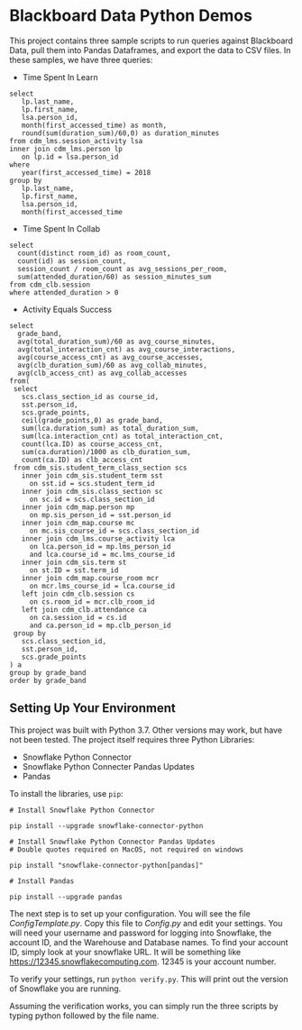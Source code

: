 # Blackboard Data Python Demos

This project contains three sample scripts to run queries against Blackboard Data, pull them into Pandas Dataframes, and export the data to CSV files. In these samples, we have three queries:

* Time Spent In Learn

```
select
   lp.last_name,
   lp.first_name,
   lsa.person_id,
   month(first_accessed_time) as month,
   round(sum(duration_sum)/60,0) as duration_minutes
from cdm_lms.session_activity lsa
inner join cdm_lms.person lp
   on lp.id = lsa.person_id
where
   year(first_accessed_time) = 2018
group by
   lp.last_name,
   lp.first_name,
   lsa.person_id,
   month(first_accessed_time
```

* Time Spent In Collab

```
select
  count(distinct room_id) as room_count,
  count(id) as session_count,
  session_count / room_count as avg_sessions_per_room,
  sum(attended_duration/60) as session_minutes_sum
from cdm_clb.session
where attended_duration > 0
```

* Activity Equals Success

```
select
  grade_band,
  avg(total_duration_sum)/60 as avg_course_minutes,
  avg(total_interaction_cnt) as avg_course_interactions,
  avg(course_access_cnt) as avg_course_accesses,
  avg(clb_duration_sum)/60 as avg_collab_minutes,
  avg(clb_access_cnt) as avg_collab_accesses
from(
 select
   scs.class_section_id as course_id,
   sst.person_id,
   scs.grade_points,
   ceil(grade_points,0) as grade_band,
   sum(lca.duration_sum) as total_duration_sum,
   sum(lca.interaction_cnt) as total_interaction_cnt,
   count(lca.ID) as course_access_cnt,
   sum(ca.duration)/1000 as clb_duration_sum,
   count(ca.ID) as clb_access_cnt
 from cdm_sis.student_term_class_section scs
   inner join cdm_sis.student_term sst
     on sst.id = scs.student_term_id
   inner join cdm_sis.class_section sc
     on sc.id = scs.class_section_id
   inner join cdm_map.person mp
     on mp.sis_person_id = sst.person_id
   inner join cdm_map.course mc
     on mc.sis_course_id = scs.class_section_id
   inner join cdm_lms.course_activity lca
     on lca.person_id = mp.lms_person_id
     and lca.course_id = mc.lms_course_id
   inner join cdm_sis.term st
     on st.ID = sst.term_id
   inner join cdm_map.course_room mcr
     on mcr.lms_course_id = lca.course_id
   left join cdm_clb.session cs
     on cs.room_id = mcr.clb_room_id
   left join cdm_clb.attendance ca
     on ca.session_id = cs.id
     and ca.person_id = mp.clb_person_id
 group by
   scs.class_section_id,
   sst.person_id,
   scs.grade_points
) a
group by grade_band
order by grade_band
```

## Setting Up Your Environment

This project was built with Python 3.7. Other versions may work, but have not been tested. The project itself requires three Python Libraries:

* Snowflake Python Connector
* Snowflake Python Connecter Pandas Updates
* Pandas

To install the libraries, use `pip`:

```
# Install Snowflake Python Connector

pip install --upgrade snowflake-connector-python

# Install Snowflake Python Connector Pandas Updates 
# Double quotes required on MacOS, not required on windows

pip install "snowflake-connector-python[pandas]"    

# Install Pandas

pip install --upgrade pandas
```

The next step is to set up your configuration. You will see the file _ConfigTemplate.py_. Copy this file to _Config.py_ and edit your settings. You will need your username and password for logging into Snowflake, the account ID, and the Warehouse and Database names. To find your account ID, simply look at your snowflake URL. It will be something like https://12345.snowflakecomputing.com. 12345 is your account number.

To verify your settings, run `python verify.py`. This will print out the version of Snowflake you are running. 

Assuming the verification works, you can simply run the three scripts by typing python followed by the file name.